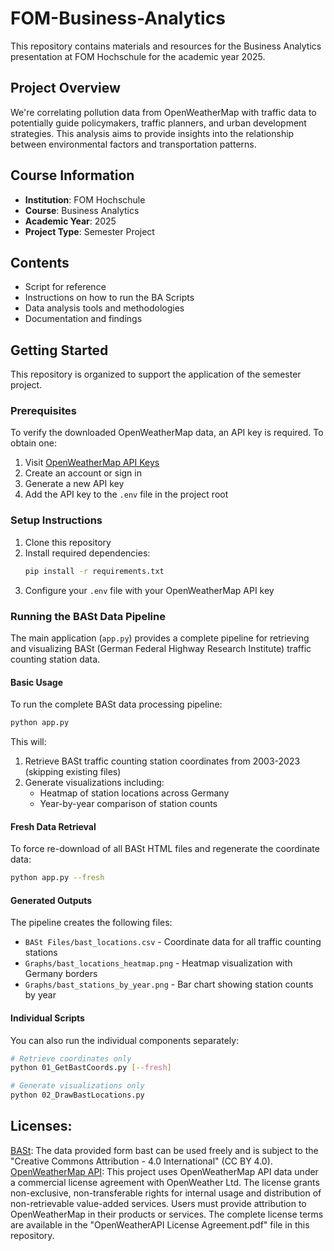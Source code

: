 # FOM-Business-Analytics

This repository contains materials and resources for the Business Analytics presentation at FOM Hochschule for the academic year 2025.

## Project Overview

We're correlating pollution data from OpenWeatherMap with traffic data to potentially guide policymakers, traffic planners, and urban development strategies. This analysis aims to provide insights into the relationship between environmental factors and transportation patterns.

## Course Information
- **Institution**: FOM Hochschule
- **Course**: Business Analytics
- **Academic Year**: 2025
- **Project Type**: Semester Project

## Contents
- Script for reference
- Instructions on how to run the BA Scripts
- Data analysis tools and methodologies
- Documentation and findings

## Getting Started

This repository is organized to support the application of the semester project.

### Prerequisites

To verify the downloaded OpenWeatherMap data, an API key is required. To obtain one:

1. Visit [OpenWeatherMap API Keys](https://home.openweathermap.org/api_keys)
2. Create an account or sign in
3. Generate a new API key
4. Add the API key to the `.env` file in the project root

### Setup Instructions

1. Clone this repository
2. Install required dependencies:
   ```bash
   pip install -r requirements.txt
   ```
3. Configure your `.env` file with your OpenWeatherMap API key

### Running the BASt Data Pipeline

The main application (`app.py`) provides a complete pipeline for retrieving and visualizing BASt (German Federal Highway Research Institute) traffic counting station data.

#### Basic Usage

To run the complete BASt data processing pipeline:

```bash
python app.py
```

This will:
1. Retrieve BASt traffic counting station coordinates from 2003-2023 (skipping existing files)
2. Generate visualizations including:
   - Heatmap of station locations across Germany
   - Year-by-year comparison of station counts

#### Fresh Data Retrieval

To force re-download of all BASt HTML files and regenerate the coordinate data:

```bash
python app.py --fresh
```

#### Generated Outputs

The pipeline creates the following files:
- `BASt Files/bast_locations.csv` - Coordinate data for all traffic counting stations
- `Graphs/bast_locations_heatmap.png` - Heatmap visualization with Germany borders
- `Graphs/bast_stations_by_year.png` - Bar chart showing station counts by year

#### Individual Scripts

You can also run the individual components separately:

```bash
# Retrieve coordinates only
python 01_GetBastCoords.py [--fresh]

# Generate visualizations only
python 02_DrawBastLocations.py
```

## Licenses:

[BASt](https://www.bast.de/): The data provided form bast can be used freely and is subject to the "Creative Commons Attribution - 4.0 International" (CC BY 4.0).
[OpenWeatherMap API](https://openweathermap.org/api): This project uses OpenWeatherMap API data under a commercial license agreement with OpenWeather Ltd. The license grants non-exclusive, non-transferable rights for internal usage and distribution of non-retrievable value-added services. Users must provide attribution to OpenWeatherMap in their products or services. The complete license terms are available in the "OpenWeatherAPI License Agreement.pdf" file in this repository.